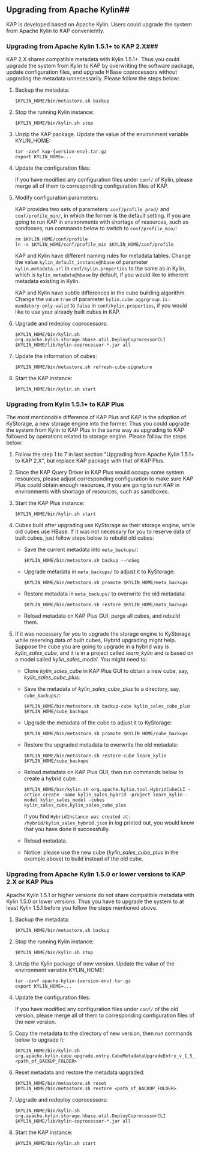 ## Upgrading from Apache Kylin##

KAP is developed based on Apache Kylin. Users could upgrade the system from Apache Kylin to KAP conveniently. 

### Upgrading from Apache Kylin 1.5.1+ to KAP 2.X###

KAP 2.X shares compatible metadata with Kylin 1.5.1+. Thus you could upgrade the system from Kylin to KAP by overwriting the software package, update configuration files, and upgrade HBase coprocessors without upgrading the metadata unnecessarily. Please follow the steps below: 

1. Backup the metadata: 

   ```shell
   $KYLIN_HOME/bin/metastore.sh backup
   ```

2. Stop the running Kylin instance:

   ```shell
   $KYLIN_HOME/bin/kylin.sh stop
   ```

3. Unzip the KAP package. Update the value of the environment variable KYLIN_HOME: 

   ```shell
   tar -zxvf kap-{version-env}.tar.gz
   export KYLIN_HOME=...
   ```

4. Update the configuration files: 

   If you have modified any configuration files under `conf/` of Kylin, please merge all of them to corresponding configuration files of KAP. 

5. Modify configuration parameters: 

   KAP provides two sets of parameters: `conf/profile_prod/` and `conf/profile_min/`, in which the former is the default setting. If you are going to run KAP in environments with shortage of resources, such as sandboxes, run commands below to switch to `conf/profile_min/`: 

   ```shell
   rm $KYLIN_HOME/conf/profile
   ln -s $KYLIN_HOME/conf/profile_min $KYLIN_HOME/conf/profile
   ```

   KAP and Kylin have different naming rules for metadata tables. Change the value `kylin_default_instance@hbase` of parameter `kylin.metadata.url` in `conf/kylin.properties` to the same as in Kylin, which is `kylin_metadata@hbase` by default, if you would like to inherent metadata existing in Kylin. 

   KAP and Kylin have subtle differences in the cube building algorithm. Change the value `true` of parameter `kylin.cube.aggrgroup.is-mandatory-only-valid` to `false` in `conf/kylin.properties`, if you would like to use your already built cubes in KAP. 


6. Upgrade and redeploy coprocessors: 

   ```shell
   $KYLIN_HOME/bin/kylin.sh org.apache.kylin.storage.hbase.util.DeployCoprocessorCLI $KYLIN_HOME/lib/kylin-coprocessor-*.jar all
   ```

7. Update the information of cubes: 

   ```shell
   $KYLIN_HOME/bin/metastore.sh refresh-cube-signature
   ```

8. Start the KAP instance: 

   ```shell
   $KYLIN_HOME/bin/kylin.sh start
   ```


### Upgrading from Kylin 1.5.1+ to KAP Plus

The most mentionable difference of KAP Plus and KAP is the adoption of KyStorage, a new storage engine into the former. Thus you could upgrade the system from Kylin to KAP Plus in the same way as upgrading to KAP followed by operations related to storage engine. Please follow the steps below: 

1. Follow the step 1 to 7 in last section "Upgrading from Apache Kylin 1.5.1+ to KAP 2.X", but replace KAP package with that of KAP Plus. 

2. Since the KAP Query Driver in KAP Plus would occupy some system resources, please adjust corresponding configuration to make sure KAP Plus could obtain enough resources, if you are going to run KAP in environments with shortage of resources, such as sandboxes. 

3. Start the KAP Plus instance: 

   ```shell
   $KYLIN_HOME/bin/kylin.sh start
   ```

4. Cubes built after upgrading use KyStorage as their storage engine, while old cubes use HBase. If it was not necessary for you to reserve data of built cubes, just follow steps below to rebuild old cubes: 

   - Save the current metadata into `meta_backups/`: 

     ```shell
     $KYLIN_HOME/bin/metastore.sh backup --noSeg
     ```

   - Upgrade metadata in `meta_backups/` to adjust it to KyStorage: 

     ```shell
     $KYLIN_HOME/bin/metastore.sh promote $KYLIN_HOME/meta_backups
     ```

   - Restore metadata in `meta_backups/` to overwrite the old metadata: 

     ```shell
     $KYLIN_HOME/bin/metastore.sh restore $KYLIN_HOME/meta_backups
     ```

   - Reload metadata on KAP Plus GUI, purge all cubes, and rebuild them. 

5. If it was necessary for you to upgrade the storage engine to KyStorage while reserving data of built cubes, Hybrid upgrading might help. Suppose the cube you are going to upgrade in a hybrid way is *kylin_sales_cube*, and it is in a project called *learn_kylin* and is based on a model called *kylin_sales_model*. You might need to:  

   - Clone *kylin_sales_cube* in KAP Plus GUI to obtain a new cube, say, *kylin_sales_cube_plus*.

   - Save the metadata of *kylin_sales_cube_plus* to a directory, say, `cube_backups/`: 

     ```shell
     $KYLIN_HOME/bin/metastore.sh backup-cube kylin_sales_cube_plus $KYLIN_HOME/cube_backups
     ```

   - Upgrade the metadata of the cube to adjust it to KyStorage: 

     ```shell
     $KYLIN_HOME/bin/metastore.sh promote $KYLIN_HOME/cube_backups
     ```

   - Restore the upgraded metadata to overwrite the old metadata: 

     ```shell
     $KYLIN_HOME/bin/metastore.sh restore-cube learn_kylin $KYLIN_HOME/cube_backups
     ```

   - Reload metadata on KAP Plus GUI, then run commands below to create a hybrid cube: 

     ```shell
     $KYLIN_HOME/bin/kylin.sh org.apache.kylin.tool.HybridCubeCLI -action create -name kylin_sales_hybrid -project learn_kylin -model kylin_sales_model -cubes kylin_sales_cube,kylin_sales_cube_plus
     ```

     If you find `HybridInstance was created at: /hybrid/kylin_sales_hybrid.json` in log printed out, you would know that you have done it successfully. 

   - Reload metadata. 

   - Notice: please use the new cube (*kylin_sales_cube_plus* in the example above) to build instead of the old cube. 


### Upgrading from Apache Kylin 1.5.0 or lower versions to KAP 2.X or KAP Plus ###

Apache Kylin 1.5.1 or higher versions do not share compatible metadata with Kylin 1.5.0 or lower versions. Thus you have to upgrade the system to at least Kylin 1.5.1 before you follow the steps mentioned above. 

1. Backup the metadata: 

   ```shell
   $KYLIN_HOME/bin/metastore.sh backup
   ```

2. Stop the running Kylin instance:

   ```shell
   $KYLIN_HOME/bin/kylin.sh stop
   ```

3. Unzip the Kylin package of new version. Update the value of the environment variable KYLIN_HOME: 

   ```shell
   tar -zxvf apache-kylin-{version-env}.tar.gz
   export KYLIN_HOME=...
   ```

4. Update the configuration files: 

   If you have modified any configuration files under `conf/` of the old version, please merge all of them to corresponding configuration files of the new version.  

5. Copy the metadata to the directory of new version, then run commands below to upgrade it: 

   ```shell
   $KYLIN_HOME/bin/kylin.sh  org.apache.kylin.cube.upgrade.entry.CubeMetadataUpgradeEntry_v_1_5_1 <path_of_BACKUP_FOLDER>
   ```

6. Reset metadata and restore the metadata upgraded: 

   ```shell
   $KYLIN_HOME/bin/metastore.sh reset
   $KYLIN_HOME/bin/metastore.sh restore <path_of_BACKUP_FOLDER>
   ```

7. Upgrade and redeploy coprocessors: 

   ```shell
   $KYLIN_HOME/bin/kylin.sh org.apache.kylin.storage.hbase.util.DeployCoprocessorCLI $KYLIN_HOME/lib/kylin-coprocessor-*.jar all
   ```

8. Start the KAP instance: 

   ```shell
   $KYLIN_HOME/bin/kylin.sh start
   ```

### 